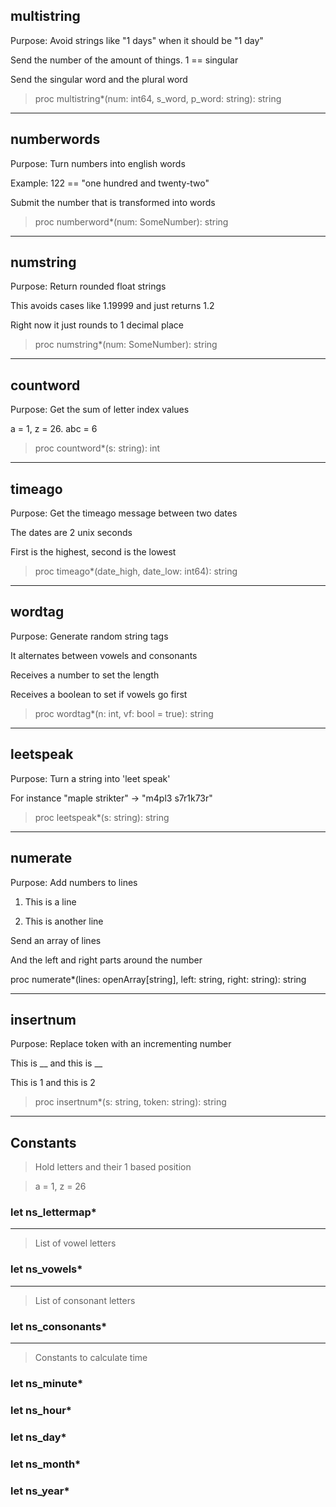 ## multistring

Purpose: Avoid strings like "1 days" when it should be "1 day"

Send the number of the amount of things. 1 == singular

Send the singular word and the plural word

>proc multistring*(num: int64, s_word, p_word: string): string

---

## numberwords

Purpose: Turn numbers into english words

Example: 122 == "one hundred and twenty-two"

Submit the number that is transformed into words

>proc numberword*(num: SomeNumber): string

---

## numstring

Purpose: Return rounded float strings

This avoids cases like 1.19999 and just returns 1.2

Right now it just rounds to 1 decimal place

>proc numstring*(num: SomeNumber): string

---

## countword

Purpose: Get the sum of letter index values

a = 1, z = 26. abc = 6

>proc countword*(s: string): int

---

## timeago


Purpose: Get the timeago message between two dates

The dates are 2 unix seconds

First is the highest, second is the lowest

>proc timeago*(date_high, date_low: int64): string

---

## wordtag

Purpose: Generate random string tags

It alternates between vowels and consonants

Receives a number to set the length

Receives a boolean to set if vowels go first

>proc wordtag*(n: int, vf: bool = true): string

---

## leetspeak

Purpose: Turn a string into 'leet speak'

For instance "maple strikter" -> "m4pl3 s7r1k73r"

>proc leetspeak*(s: string): string

---

## numerate

Purpose: Add numbers to lines

1) This is a line

2) This is another line

Send an array of lines

And the left and right parts around the number

proc numerate*(lines: openArray[string], left: string, right: string): string

---

## insertnum

Purpose: Replace token with an incrementing number

This is __ and this is __

This is 1 and this is 2

>proc insertnum*(s: string, token: string): string

---

## Constants

> Hold letters and their 1 based position

> a = 1, z = 26

### let ns_lettermap*

---

> List of vowel letters

### let ns_vowels*

---

> List of consonant letters

### let ns_consonants*

---

> Constants to calculate time

### let ns_minute*

### let ns_hour*

### let ns_day*

### let ns_month*

### let ns_year*